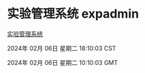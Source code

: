 # 实验管理系统 expadmin
[实验管理系统](http://219.139.199.224:56808/expadmin-782313d2-e1b1-4ea7-932e-3a55e6a1a4d0/)

2024年 02月 06日 星期二 18:10:03 CST

2024年 02月 06日 星期二 10:10:03 GMT
